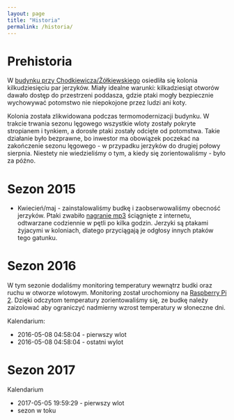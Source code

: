 ```yaml
---
layout: page
title: "Historia"
permalink: /historia/
---
```



Prehistoria
===========
W [budynku przy Chodkiewicza/Żółkiewskiego](/miejsce) osiedliła się kolonia kilkudziesięciu par jerzyków. Miały idealne warunki:
kilkadziesiąt otworów dawało dostęp do przestrzeni poddasza, gdzie ptaki  mogły bezpiecznie wychowywać potomstwo nie niepokojone przez ludzi ani koty.

Kolonia została zlikwidowana podczas termomodernizacji budynku. W trakcie trwania sezonu lęgowego wszystkie wloty zostały 
pokryte stropianem i tynkiem, a  dorosłe ptaki zostały odcięte od potomstwa. Takie działanie było bezprawne, bo inwestor ma obowiązek
poczekać na zakończenie sezonu lęgowego - w przypadku jerzyków do drugiej połowy sierpnia. Niestety nie wiedzieliśmy o tym, 
a kiedy się zorientowaliśmy - było za późno.


Sezon 2015
==========
- Kwiecień/maj - zainstalowaliśmy budkę i zaobserwowaliśmy obecność jerzyków. Ptaki zwabiło 
[nagranie mp3]({{site.baseurl}}/media/glosy_pary_jerzykow.mp3) ściągnięte z internetu,
odtwarzane codziennie w pętli po kilka godzin. Jerzyki są ptakami żyjacymi w koloniach, dlatego przyciągają je odgłosy innych ptaków tego gatunku.

Sezon 2016
==========
W tym sezonie dodaliśmy monitoring temperatury wewnątrz budki oraz ruchu w otworze wlotowym. Monitoring został urochomiony na 
[Raspberry Pi 2](https://en.wikipedia.org/wiki/Raspberry_Pi). Dzięki odczytom temperatury zorientowaliśmy się, ze budkę należy zaizolować
aby ograniczyć nadmierny wzrost temperatury w słoneczne dni.

Kalendarium:
- 2016-05-08 04:58:04 - pierwszy wlot
- 2016-05-08 04:58:04 - ostatni wylot


Sezon 2017
==========

Kalendarium
- 2017-05-05 19:59:29 - pierwszy wlot
- sezon w toku

